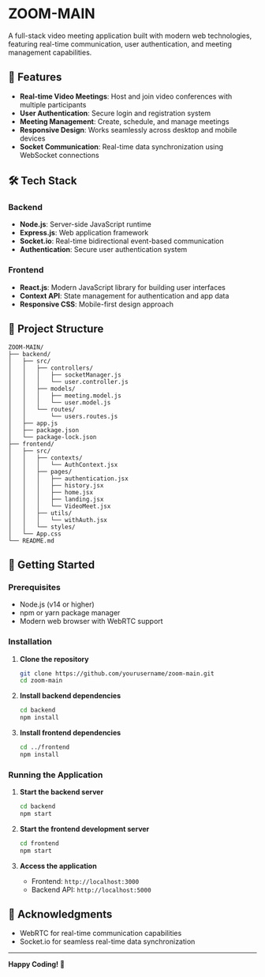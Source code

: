 # ZOOM-MAIN

A full-stack video meeting application built with modern web technologies, featuring real-time communication, user authentication, and meeting management capabilities.

## 🚀 Features

- **Real-time Video Meetings**: Host and join video conferences with multiple participants
- **User Authentication**: Secure login and registration system
- **Meeting Management**: Create, schedule, and manage meetings
- **Responsive Design**: Works seamlessly across desktop and mobile devices
- **Socket Communication**: Real-time data synchronization using WebSocket connections

## 🛠️ Tech Stack

### Backend
- **Node.js**: Server-side JavaScript runtime
- **Express.js**: Web application framework
- **Socket.io**: Real-time bidirectional event-based communication
- **Authentication**: Secure user authentication system

### Frontend
- **React.js**: Modern JavaScript library for building user interfaces
- **Context API**: State management for authentication and app data
- **Responsive CSS**: Mobile-first design approach

## 📁 Project Structure

```
ZOOM-MAIN/
├── backend/
│   ├── src/
│   │   ├── controllers/
│   │   │   ├── socketManager.js
│   │   │   └── user.controller.js
│   │   ├── models/
│   │   │   ├── meeting.model.js
│   │   │   └── user.model.js
│   │   └── routes/
│   │       └── users.routes.js
│   ├── app.js
│   ├── package.json
│   └── package-lock.json
├── frontend/
│   ├── src/
│   │   ├── contexts/
│   │   │   └── AuthContext.jsx
│   │   ├── pages/
│   │   │   ├── authentication.jsx
│   │   │   ├── history.jsx
│   │   │   ├── home.jsx
│   │   │   ├── landing.jsx
│   │   │   └── VideoMeet.jsx
│   │   ├── utils/
│   │   │   └── withAuth.jsx
│   │   └── styles/
│   └── App.css
└── README.md
```

## 🚦 Getting Started

### Prerequisites

- Node.js (v14 or higher)
- npm or yarn package manager
- Modern web browser with WebRTC support

### Installation

1. **Clone the repository**
   ```bash
   git clone https://github.com/yourusername/zoom-main.git
   cd zoom-main
   ```

2. **Install backend dependencies**
   ```bash
   cd backend
   npm install
   ```

3. **Install frontend dependencies**
   ```bash
   cd ../frontend
   npm install
   ```

### Running the Application

1. **Start the backend server**
   ```bash
   cd backend
   npm start
   ```

2. **Start the frontend development server**
   ```bash
   cd frontend
   npm start
   ```

3. **Access the application**
   - Frontend: `http://localhost:3000`
   - Backend API: `http://localhost:5000`


## 🙏 Acknowledgments

- WebRTC for real-time communication capabilities
- Socket.io for seamless real-time data synchronization



---

**Happy Coding! 🎉**
